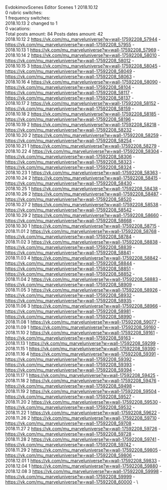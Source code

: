 EvdokimovScenes	Editor Scenes 1 2018.10.12\
0 rubric switches:\
1 frequency switches:\
2018.10.13 2 changed to 1 \
0 vacations:\
Total posts amount: 84	Posts dates amount: 42\
2018.10.12 2 https://vk.com/mu_marveluniverse?w=wall-17592208_57944 - https://vk.com/mu_marveluniverse?w=wall-17592208_57955 - \
2018.10.13 1 https://vk.com/mu_marveluniverse?w=wall-17592208_57969 - \
2018.10.14 2 https://vk.com/mu_marveluniverse?w=wall-17592208_58010 - https://vk.com/mu_marveluniverse?w=wall-17592208_58012 - \
2018.10.15 3 https://vk.com/mu_marveluniverse?w=wall-17592208_58045 - https://vk.com/mu_marveluniverse?w=wall-17592208_58049 - https://vk.com/mu_marveluniverse?w=wall-17592208_58063 - \
2018.10.16 4 https://vk.com/mu_marveluniverse?w=wall-17592208_58090 - https://vk.com/mu_marveluniverse?w=wall-17592208_58104 - https://vk.com/mu_marveluniverse?w=wall-17592208_58117 - https://vk.com/mu_marveluniverse?w=wall-17592208_58137 - \
2018.10.17 2 https://vk.com/mu_marveluniverse?w=wall-17592208_58152 - https://vk.com/mu_marveluniverse?w=wall-17592208_58159 - \
2018.10.18 2 https://vk.com/mu_marveluniverse?w=wall-17592208_58185 - https://vk.com/mu_marveluniverse?w=wall-17592208_58196 - \
2018.10.19 2 https://vk.com/mu_marveluniverse?w=wall-17592208_58218 - https://vk.com/mu_marveluniverse?w=wall-17592208_58232 - \
2018.10.20 2 https://vk.com/mu_marveluniverse?w=wall-17592208_58259 - https://vk.com/mu_marveluniverse?w=wall-17592208_58254 - \
2018.10.21 1 https://vk.com/mu_marveluniverse?w=wall-17592208_58279 - \
2018.10.22 4 https://vk.com/mu_marveluniverse?w=wall-17592208_58304 - https://vk.com/mu_marveluniverse?w=wall-17592208_58306 - https://vk.com/mu_marveluniverse?w=wall-17592208_58323 - https://vk.com/mu_marveluniverse?w=wall-17592208_58324 - \
2018.10.23 1 https://vk.com/mu_marveluniverse?w=wall-17592208_58363 - \
2018.10.24 2 https://vk.com/mu_marveluniverse?w=wall-17592208_58415 - https://vk.com/mu_marveluniverse?w=wall-17592208_58430 - \
2018.10.25 1 https://vk.com/mu_marveluniverse?w=wall-17592208_58438 - \
2018.10.26 2 https://vk.com/mu_marveluniverse?w=wall-17592208_58487 - https://vk.com/mu_marveluniverse?w=wall-17592208_58520 - \
2018.10.27 2 https://vk.com/mu_marveluniverse?w=wall-17592208_58538 - https://vk.com/mu_marveluniverse?w=wall-17592208_58542 - \
2018.10.29 2 https://vk.com/mu_marveluniverse?w=wall-17592208_58660 - https://vk.com/mu_marveluniverse?w=wall-17592208_58668 - \
2018.10.30 1 https://vk.com/mu_marveluniverse?w=wall-17592208_58715 - \
2018.11.01 2 https://vk.com/mu_marveluniverse?w=wall-17592208_58768 - https://vk.com/mu_marveluniverse?w=wall-17592208_58784 - \
2018.11.02 3 https://vk.com/mu_marveluniverse?w=wall-17592208_58838 - https://vk.com/mu_marveluniverse?w=wall-17592208_58839 - https://vk.com/mu_marveluniverse?w=wall-17592208_58841 - \
2018.11.03 4 https://vk.com/mu_marveluniverse?w=wall-17592208_58842 - https://vk.com/mu_marveluniverse?w=wall-17592208_58844 - https://vk.com/mu_marveluniverse?w=wall-17592208_58851 - https://vk.com/mu_marveluniverse?w=wall-17592208_58852 - \
2018.11.04 2 https://vk.com/mu_marveluniverse?w=wall-17592208_58883 - https://vk.com/mu_marveluniverse?w=wall-17592208_58909 - \
2018.11.05 3 https://vk.com/mu_marveluniverse?w=wall-17592208_58926 - https://vk.com/mu_marveluniverse?w=wall-17592208_58932 - https://vk.com/mu_marveluniverse?w=wall-17592208_58935 - \
2018.11.06 3 https://vk.com/mu_marveluniverse?w=wall-17592208_58966 - https://vk.com/mu_marveluniverse?w=wall-17592208_58981 - https://vk.com/mu_marveluniverse?w=wall-17592208_58990 - \
2018.11.08 1 https://vk.com/mu_marveluniverse?w=wall-17592208_59077 - \
2018.11.09 1 https://vk.com/mu_marveluniverse?w=wall-17592208_59160 - \
2018.11.10 2 https://vk.com/mu_marveluniverse?w=wall-17592208_59161 - https://vk.com/mu_marveluniverse?w=wall-17592208_59163 - \
2018.11.13 1 https://vk.com/mu_marveluniverse?w=wall-17592208_59299 - \
2018.11.15 1 https://vk.com/mu_marveluniverse?w=wall-17592208_59390 - \
2018.11.16 4 https://vk.com/mu_marveluniverse?w=wall-17592208_59391 - https://vk.com/mu_marveluniverse?w=wall-17592208_59392 - https://vk.com/mu_marveluniverse?w=wall-17592208_59393 - https://vk.com/mu_marveluniverse?w=wall-17592208_59394 - \
2018.11.17 1 https://vk.com/mu_marveluniverse?w=wall-17592208_59425 - \
2018.11.18 2 https://vk.com/mu_marveluniverse?w=wall-17592208_59476 - https://vk.com/mu_marveluniverse?w=wall-17592208_59498 - \
2018.11.19 2 https://vk.com/mu_marveluniverse?w=wall-17592208_59504 - https://vk.com/mu_marveluniverse?w=wall-17592208_59527 - \
2018.11.20 2 https://vk.com/mu_marveluniverse?w=wall-17592208_59530 - https://vk.com/mu_marveluniverse?w=wall-17592208_59532 - \
2018.11.22 1 https://vk.com/mu_marveluniverse?w=wall-17592208_59622 - \
2018.11.26 2 https://vk.com/mu_marveluniverse?w=wall-17592208_59710 - https://vk.com/mu_marveluniverse?w=wall-17592208_59708 - \
2018.11.27 2 https://vk.com/mu_marveluniverse?w=wall-17592208_59726 - https://vk.com/mu_marveluniverse?w=wall-17592208_59728 - \
2018.11.28 2 https://vk.com/mu_marveluniverse?w=wall-17592208_59741 - https://vk.com/mu_marveluniverse?w=wall-17592208_59742 - \
2018.11.29 2 https://vk.com/mu_marveluniverse?w=wall-17592208_59805 - https://vk.com/mu_marveluniverse?w=wall-17592208_59806 - \
2018.12.01 1 https://vk.com/mu_marveluniverse?w=wall-17592208_59833 - \
2018.12.04 1 https://vk.com/mu_marveluniverse?w=wall-17592208_59880 - \
2018.12.08 3 https://vk.com/mu_marveluniverse?w=wall-17592208_59998 - https://vk.com/mu_marveluniverse?w=wall-17592208_59999 - https://vk.com/mu_marveluniverse?w=wall-17592208_60000 - \
